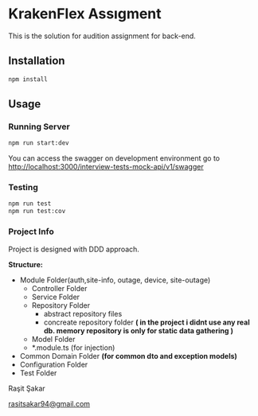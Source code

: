 # KrakenFlex Assıgment

This is the solution for audition assignment for back-end.

## Installation

```bash
npm install
```

## Usage

### Running Server

```bash
npm run start:dev
```

You can access the swagger on development environment go to [http://localhost:3000/interview-tests-mock-api/v1/swagger](http://localhost:3000/interview-tests-mock-api/v1/swagger)

### Testing

```bash
npm run test
npm run test:cov
```

### Project Info

Project is designed with DDD approach.

**Structure:**

-   Module Folder(auth,site-info, outage, device, site-outage)
    -   Controller Folder
    -   Service Folder
    -   Repository Folder
        -   abstract repository files
        -   concreate repository folder **( in the project i didnt use any real db. memory repository is only for static data gathering )**
    -   Model Folder
    -   \*.module.ts (for injection)
-   Common Domain Folder **(for common dto and exception models)**
-   Configuration Folder
-   Test Folder

Raşit Şakar

rasitsakar94@gmail.com
